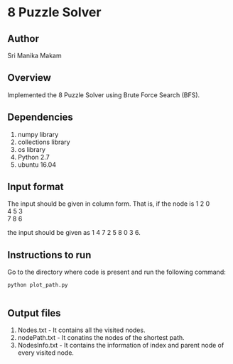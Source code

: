 # 8 Puzzle Solver

## Author

Sri Manika Makam

## Overview

Implemented the 8 Puzzle Solver using Brute Force Search (BFS).

## Dependencies

1. numpy library
2. collections library
3. os library
4. Python 2.7
5. ubuntu 16.04

## Input format

The input should be given in column form. That is, if the node is 
1 2 0 <br/>
4 5 3 <br/>
7 8 6 <br/>

the input should be given as 1 4 7 2 5 8 0 3 6.

## Instructions to run

Go to the directory where code is present and run the following command:

```
python plot_path.py
  
```

## Output files

1. Nodes.txt - It contains all the visited nodes.
2. nodePath.txt - It conatins the nodes of the shortest path.
3. NodesInfo.txt - It contains the information of index and parent node of every visited node. 
